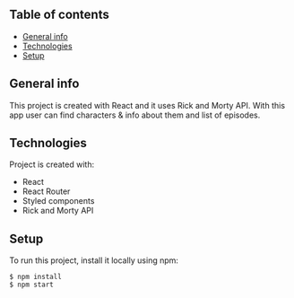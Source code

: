 ## Table of contents
* [General info](#general-info)
* [Technologies](#technologies)
* [Setup](#setup)

## General info
This project is created with React and it uses Rick and Morty API. With this app user can find characters & info about them and list of episodes.
	
## Technologies
Project is created with:
* React
* React Router
* Styled components
* Rick and Morty API
	
## Setup
To run this project, install it locally using npm:

```
$ npm install
$ npm start
```
